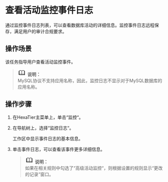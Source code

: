 # 查看活动监控事件日志<a name="ZH-CN_TOPIC_0111166505"></a>

通过监控事件日志列表，可以查看数据库活动的详细信息。监控事件日志远程保存，满足用户的审计合规要求。

## 操作场景<a name="zh-cn_topic_0110574900_sb3464a506fad47809a8ec34d20b3b0c2"></a>

该任务指导用户查看活动监控事件。

>![](public_sys-resources/icon-note.gif) **说明：**   
>MySQL协议不支持应用名称，因此，监控日志不显示对于MySQL数据库的应用名称。  

## 操作步骤<a name="zh-cn_topic_0110574900_sea47df89239747879799b60cc4a2a5a0"></a>

1.  在HexaTier主菜单上，单击“监控“。
2.  在导航树上，选择“监控日志“。

    工作区中显示事件日志的基本信息。

3.  单击事件日志，可以查看该事件更多详细信息。

    >![](public_sys-resources/icon-note.gif) **说明：**   
    >如果在相关规则中勾选了“高级活动监控“，则根据设置的规则显示“更改的记录”窗口。  


